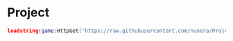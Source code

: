 # Project

```lua
loadstring(game:HttpGet("https://raw.githubusercontent.com/nunera/Project/main/Source.lua"))()
```
